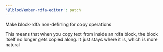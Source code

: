 ```yaml
---
'@lblod/ember-rdfa-editor': patch
---
```


Make block-rdfa non-defining for copy operations

This means that when you copy text from inside an rdfa block, the block itself
no longer gets copied along. It just stays where it is, which is more natural
